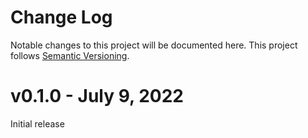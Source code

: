 # Change Log

Notable changes to this project will be documented here. This project follows [Semantic Versioning](https://semver.org).

# v0.1.0 - July 9, 2022

Initial release
